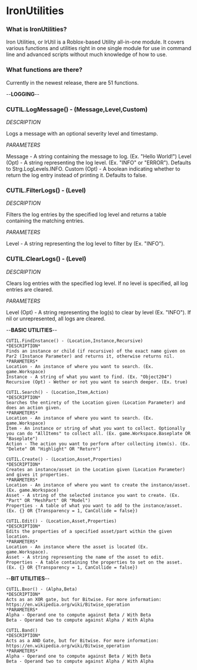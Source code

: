 # IronUtilities

### What is IronUtilities?
Iron Utilities, or IrUtil is a Roblox-based Utility all-in-one module. It covers various functions and utilities right in one single module for use in command line and advanced scripts without much knowledge of how to use.

### What functions are there?
Currently in the newest release, there are 51 functions.

--**LOGGING**--

### CUTIL.LogMessage() - (Message,Level,Custom)

*DESCRIPTION*

Logs a message with an optional severity level and timestamp.

*PARAMETERS*

Message - A string containing the message to log. (Ex. "Hello World!") 
Level (Opt) - A string representing the log level. (Ex. "INFO" or "ERROR"). Defaults to Strg.LogLevels.INFO.
Custom (Opt) - A boolean indicating whether to return the log entry instead of printing it. Defaults to false.

### CUTIL.FilterLogs() - (Level)

*DESCRIPTION*

Filters the log entries by the specified log level and returns a table containing the matching entries.

*PARAMETERS*

Level - A string representing the log level to filter by (Ex. "INFO").

### CUTIL.ClearLogs() - (Level)

*DESCRIPTION*

Clears log entries with the specified log level. If no level is specified, all log entries are cleared.

*PARAMETERS*

Level (Opt) - A string representing the log(s) to clear by level (Ex. "INFO"). If nil or unrepresented, all logs are cleared.

--**BASIC UTILITIES**--
```
CUTIL.FindInstance() - (Location,Instance,Recursive)
*DESCRIPTION*
Finds an instance or child (if recursive) of the exact name given on Par2 (Instance Parameter) and returns it, otherwise returns nil.
*PARAMETERS*
Location - An instance of where you want to search. (Ex. game.Workspace)
Instance - A string of what you want to find. (Ex. "Object204")
Recursive (Opt) - Wether or not you want to search deeper. (Ex. true)

CUTIL.Search() - (Location,Item,Action)
*DESCRIPTION*
Searches the entirety of the Location given (Location Parameter) and does an action given.
*PARAMETERS*
Location - An instance of where you want to search. (Ex. game.Workspace)
Item - An instance or string of what you want to collect. Optionally you can do "AllItems" to collect all. (Ex. game.Workspace.Baseplate OR "Baseplate")
Action - The action you want to perform after collecting item(s). (Ex. "Delete" OR "Highlight" OR "Return")

CUTIL.Create() - (Location,Asset,Properties)
*DESCRIPTION*
Creates an instance/asset in the Location given (Location Parameter) and gives it properties.
*PARAMETERS*
Location - An instance of where you want to create the instance/asset. (Ex. game.Workspace)
Asset - A string of the selected instance you want to create. (Ex. "Part" OR "MeshPart" OR "Model")
Properties - A table of what you want to add to the instance/asset. (Ex. {} OR {Transparency = 1, CanCollide = false})

CUTIL.Edit() - (Location,Asset,Properties)
*DESCRIPTION*
Edits the properties of a specified asset/part within the given location.
*PARAMETERS*
Location - An instance where the asset is located (Ex. game.Workspace).
Asset - A string representing the name of the asset to edit.
Properties - A table containing the properties to set on the asset. (Ex. {} OR {Transparency = 1, CanCollide = false})
```
--**BIT UTILITIES**--
```
CUTIL.Bxor() - (Alpha,Beta)
*DESCRIPTION*
Acts as an XOR gate, but for Bitwise. For more information: https://en.wikipedia.org/wiki/Bitwise_operation
*PARAMETERS*
Alpha - Operand one to compute against Beta / With Beta
Beta - Operand two to compute against Alpha / With Alpha

CUTIL.Band()
*DESCRIPTION*
Acts as a AND Gate, but for Bitwise. For more information: https://en.wikipedia.org/wiki/Bitwise_operation
*PARAMETERS*
Alpha - Operand one to compute against Beta / With Beta
Beta - Operand two to compute against Alpha / With Alpha
```
